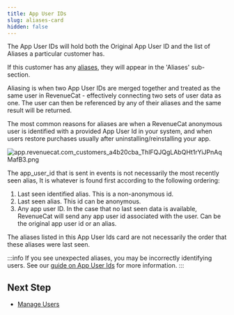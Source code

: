 ```yaml
---
title: App User IDs
slug: aliases-card
hidden: false
---
```


The App User IDs will hold both the Original App User ID and the list of Aliases a particular customer has.

If this customer has any [aliases](doc:user-ids#aliasing), they will appear in the 'Aliases' sub-section.

Aliasing is when two App User IDs are merged together and treated as the same user in RevenueCat - effectively connecting two sets of user data as one. The user can then be referenced by any of their aliases and the same result will be returned.

The most common reasons for aliases are when a RevenueCat anonymous user is identified with a provided App User Id in your system, and when users restore purchases usually after uninstalling/reinstalling your app.

![](https://files.readme.io/c1b5927-app.revenuecat.com_customers_a4b20cba_ThlFQJQgLAbQHt1rYiJPnAqMafB3.png "app.revenuecat.com_customers_a4b20cba_ThlFQJQgLAbQHt1rYiJPnAqMafB3.png")

The app_user_id that is sent in events is not necessarily the most recently seen alias, It is whatever is found first according to the following ordering:

1. Last seen identified alias. This is a non-anonymous id.
2. Last seen alias. This id can be anonymous.
3. Any app user ID. In the case that no last seen data is available, RevenueCat will send any app user id associated with the user. Can be the original app user id or an alias.

The aliases listed in this App User Ids card are not necessarily the order that these aliases were last seen.

:::info
If you see unexpected aliases, you may be incorrectly identifying users. See our [guide on App User Ids](doc:user-ids) for more information.
:::

## Next Step

- [Manage Users ](doc:manage-users)

